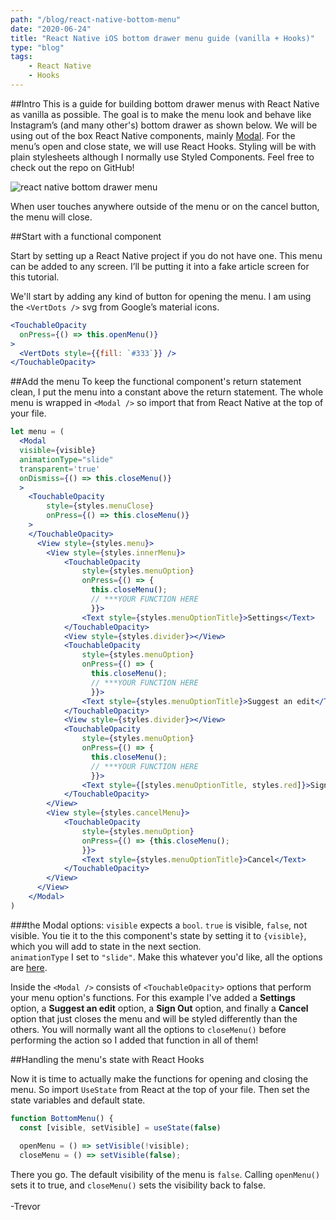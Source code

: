 ```yaml
---
path: "/blog/react-native-bottom-menu"
date: "2020-06-24"
title: "React Native iOS bottom drawer menu guide (vanilla + Hooks)"
type: "blog"
tags:
    - React Native
    - Hooks
---
```


##Intro
This is a guide for building bottom drawer menus with React Native as vanilla as possible. The goal is to make the menu look and behave like Instagram’s (and many other's) bottom drawer as shown below. We will be using out of the box React Native components, mainly [Modal](https://reactnative.dev/docs/modal). For the menu’s open and close state, we will use React Hooks. Styling will be with plain stylesheets although I normally use Styled Components. Feel free to check out the repo on GitHub!


![react native bottom drawer menu](/bottomdrawer.gif)


When user touches anywhere outside of the menu or on the cancel button, the menu will close.

##Start with a functional component

Start by setting up a React Native project if you do not have one. This menu can be added to any screen. I’ll be putting it into a fake article screen for this tutorial.

We'll start by adding any kind of button for opening the menu. I am using the `<VertDots />` svg from Google’s material icons. 
```jsx
<TouchableOpacity
  onPress={() => this.openMenu()}
>
  <VertDots style={{fill: `#333`}} />
</TouchableOpacity>
```
##Add the menu
To keep the functional component's return statement clean, I put the menu into a constant above the return statement. The whole menu is wrapped in `<Modal />` so import that from React Native at the top of your file. 

```jsx
let menu = (
  <Modal
  visible={visible}
  animationType="slide"
  transparent='true'
  onDismiss={() => this.closeMenu()}
  >
    <TouchableOpacity
        style={styles.menuClose}
        onPress={() => this.closeMenu()}
    >
    </TouchableOpacity>
      <View style={styles.menu}>
        <View style={styles.innerMenu}> 
            <TouchableOpacity 
                style={styles.menuOption}
                onPress={() => {
                  this.closeMenu();
                  // ***YOUR FUNCTION HERE
                  }}>
                <Text style={styles.menuOptionTitle}>Settings</Text>
            </TouchableOpacity>
            <View style={styles.divider}></View>
            <TouchableOpacity 
                style={styles.menuOption}
                onPress={() => {
                  this.closeMenu();
                  // ***YOUR FUNCTION HERE
                  }}>
                <Text style={styles.menuOptionTitle}>Suggest an edit</Text>
            </TouchableOpacity>
            <View style={styles.divider}></View>
            <TouchableOpacity 
                style={styles.menuOption}
                onPress={() => {
                  this.closeMenu();
                  // ***YOUR FUNCTION HERE
                  }}>
                <Text style={[styles.menuOptionTitle, styles.red]}>Sign Out</Text>
            </TouchableOpacity>
        </View>
        <View style={styles.cancelMenu}>
            <TouchableOpacity 
                style={styles.menuOption}
                onPress={() => {this.closeMenu();
                }}>
                <Text style={styles.menuOptionTitle}>Cancel</Text>
            </TouchableOpacity>
        </View>
      </View>
    </Modal>
)
```
###the Modal options: 
`visible` expects a `bool`. `true` is visible, `false`, not visible. You tie it to the this component's state by setting it to `{visible}`, which you will add to state in the next section.  
`animationType` I set to `"slide"`. Make this whatever you'd like, all the options are [here](https://reactnative.dev/docs/modal).


Inside the `<Modal />` consists of `<TouchableOpacity>` options that perform your menu option's functions. For this example I've added a <b>Settings</b> option, a <b>Suggest an edit</b> option, a <b>Sign Out</b> option, and finally a <b>Cancel</b> option that just closes the menu and will be styled differently than the others. You will normally want all the options to `closeMenu()` before performing the action so I added that function in all of them!

##Handling the menu's state with React Hooks

Now it is time to actually make the functions for opening and closing the menu. So import `UseState` from React at the top of your file. Then set the state variables and default state. 

```jsx
function BottomMenu() {
  const [visible, setVisible] = useState(false)
  
  openMenu = () => setVisible(!visible);
  closeMenu = () => setVisible(false);
```
There you go. The default visibility of the menu is `false`.
Calling `openMenu()` sets it to true, and `closeMenu()` sets the visibility back to false.
<br></br>
-Trevor